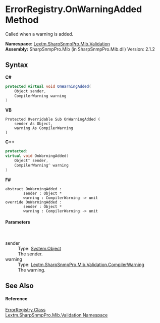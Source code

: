# ErrorRegistry.OnWarningAdded Method 
 

Called when a warning is added.

**Namespace:**&nbsp;<a href="N_Lextm_SharpSnmpPro_Mib_Validation">Lextm.SharpSnmpPro.Mib.Validation</a><br />**Assembly:**&nbsp;SharpSnmpPro.Mib (in SharpSnmpPro.Mib.dll) Version: 2.1.2

## Syntax

**C#**<br />
``` C#
protected virtual void OnWarningAdded(
	Object sender,
	CompilerWarning warning
)
```

**VB**<br />
``` VB
Protected Overridable Sub OnWarningAdded ( 
	sender As Object,
	warning As CompilerWarning
)
```

**C++**<br />
``` C++
protected:
virtual void OnWarningAdded(
	Object^ sender, 
	CompilerWarning^ warning
)
```

**F#**<br />
``` F#
abstract OnWarningAdded : 
        sender : Object * 
        warning : CompilerWarning -> unit 
override OnWarningAdded : 
        sender : Object * 
        warning : CompilerWarning -> unit 
```


#### Parameters
&nbsp;<dl><dt>sender</dt><dd>Type: <a href="https://docs.microsoft.com/dotnet/api/system.object" target="_blank" rel="noopener noreferrer">System.Object</a><br />The sender.</dd><dt>warning</dt><dd>Type: <a href="T_Lextm_SharpSnmpPro_Mib_Validation_CompilerWarning">Lextm.SharpSnmpPro.Mib.Validation.CompilerWarning</a><br />The warning.</dd></dl>

## See Also


#### Reference
<a href="T_Lextm_SharpSnmpPro_Mib_Validation_ErrorRegistry">ErrorRegistry Class</a><br /><a href="N_Lextm_SharpSnmpPro_Mib_Validation">Lextm.SharpSnmpPro.Mib.Validation Namespace</a><br />